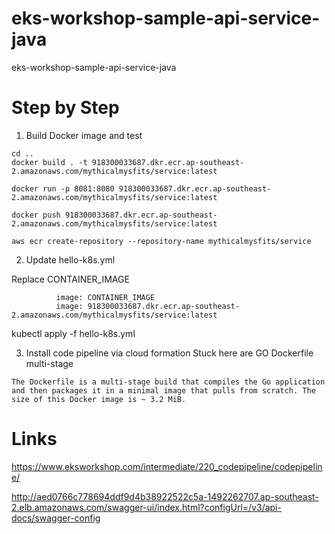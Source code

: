# eks-workshop-sample-api-service-java
eks-workshop-sample-api-service-java


# Step by Step

1.  Build Docker image and test

```
cd ..
docker build . -t 918300033687.dkr.ecr.ap-southeast-2.amazonaws.com/mythicalmysfits/service:latest

docker run -p 8081:8080 918300033687.dkr.ecr.ap-southeast-2.amazonaws.com/mythicalmysfits/service:latest

docker push 918300033687.dkr.ecr.ap-southeast-2.amazonaws.com/mythicalmysfits/service:latest

aws ecr create-repository --repository-name mythicalmysfits/service
```
2. Update hello-k8s.yml

Replace CONTAINER_IMAGE

```
          image: CONTAINER_IMAGE
          image: 918300033687.dkr.ecr.ap-southeast-2.amazonaws.com/mythicalmysfits/service:latest
```

kubectl apply -f hello-k8s.yml

3. Install code pipeline via cloud formation
Stuck here are GO Dockerfile multi-stage

```
The Dockerfile is a multi-stage build that compiles the Go application and then packages it in a minimal image that pulls from scratch. The size of this Docker image is ~ 3.2 MiB.
```


# Links

https://www.eksworkshop.com/intermediate/220_codepipeline/codepipeline/


http://aed0766c778694ddf9d4b38922522c5a-1492262707.ap-southeast-2.elb.amazonaws.com/swagger-ui/index.html?configUrl=/v3/api-docs/swagger-config
